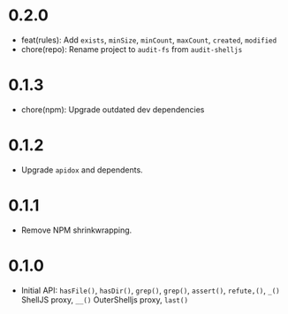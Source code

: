 # 0.2.0

- feat(rules): Add `exists`, `minSize`, `minCount`, `maxCount`, `created`, `modified`
- chore(repo): Rename project to `audit-fs` from `audit-shelljs`

# 0.1.3

- chore(npm): Upgrade outdated dev dependencies

# 0.1.2

- Upgrade `apidox` and dependents.

# 0.1.1

- Remove NPM shrinkwrapping.

# 0.1.0

- Initial API: `hasFile()`, `hasDir()`, `grep()`, `grep()`, `assert()`, `refute,()`, `_()` ShellJS proxy, `__()` OuterShelljs proxy, `last()`

